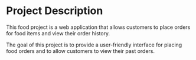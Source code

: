 # Project Description

This food project is a web application that allows customers to 
place orders for food items and view their order history. 

The goal of this project is to provide a user-friendly 
interface for placing food orders and to allow customers to view 
their past orders. 

